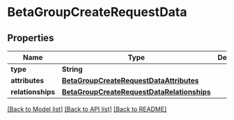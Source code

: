 # BetaGroupCreateRequestData

## Properties
Name | Type | Description | Notes
------------ | ------------- | ------------- | -------------
**type** | **String** |  | 
**attributes** | [**BetaGroupCreateRequestDataAttributes**](BetaGroupCreateRequestDataAttributes.md) |  | 
**relationships** | [**BetaGroupCreateRequestDataRelationships**](BetaGroupCreateRequestDataRelationships.md) |  | 

[[Back to Model list]](../README.md#documentation-for-models) [[Back to API list]](../README.md#documentation-for-api-endpoints) [[Back to README]](../README.md)


